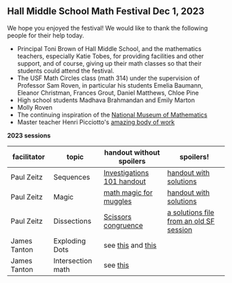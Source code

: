 <h2> Hall Middle School Math Festival Dec 1, 2023</h2>

We hope you enjoyed the festival! We would like to thank the following people for their help today.
- Principal Toni Brown of Hall Middle School, and the mathematics teachers, especially Katie Tobes, for providing facilities and other support, and of course, giving up their math classes so that their students could attend the festival.
- The USF Math Circles class (math 314) under the supervision of Professor Sam Roven, in particular his students Emelia Baumann, Eleanor Christman, Frances Grout, Daniel Matthews, Chloe Pine
- High school students Madhava Brahmandan and Emily Marton
- Molly Roven
- The continuing inspiration of the [National Museum of Mathematics](https://www.momath.org)
- Master teacher Henri Picciotto's [amazing body of work](https://www.mathed.page/index.html)


**2023 sessions**

| facilitator  | topic   | handout without spoilers   | spoilers!  |   
|---|---|---|---|
| Paul Zeitz|Sequences| [Investigations 101 handout](MitM/sequences.pdf)|[handout with solutions](https://www.youtube.com/watch?v=iE38AXV_dHc&t=1793s)|
| Paul Zeitz|Magic| [math magic for muggles](MitM/mathmagic.pdf)|[handout with solutions](MitM/mathmagicSol.pdf)|
| Paul Zeitz|Dissections| [Scissors congruence](MitM/dissections.pdf)|[a solutions file from an old SF session](MitM/scissorsSolA.pdf)|
| James Tanton|Exploding Dots| see [this]( https://globalmathproject.org/) and [this](https://gdaymath.com/courses/)||
| James Tanton|Intersection math| see [this](https://navajomath.math.ksu.edu/wp-content/uploads/2021/05/intersection-math_combined-sm.pdf)||
